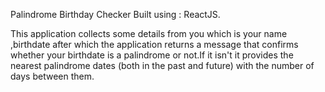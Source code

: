 Palindrome Birthday Checker
Built using : ReactJS.

This application collects some details from you which is your name ,birthdate after which the application returns a message that confirms whether your birthdate is a palindrome or not.If it isn't it provides the nearest palindrome dates (both in the past and future) with the number of days between them.


